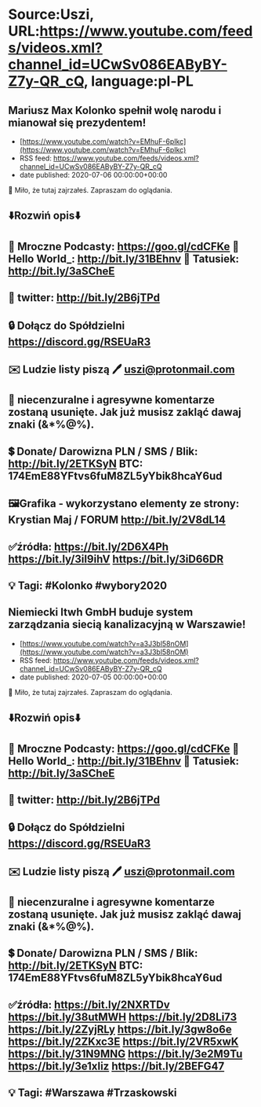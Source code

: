 # Source:Uszi, URL:https://www.youtube.com/feeds/videos.xml?channel_id=UCwSv086EAByBY-Z7y-QR_cQ, language:pl-PL

## Mariusz Max Kolonko spełnił wolę narodu i mianował się prezydentem!
 - [https://www.youtube.com/watch?v=EMhuF-6pIkc](https://www.youtube.com/watch?v=EMhuF-6pIkc)
 - RSS feed: https://www.youtube.com/feeds/videos.xml?channel_id=UCwSv086EAByBY-Z7y-QR_cQ
 - date published: 2020-07-06 00:00:00+00:00

🤪 Miło, że tutaj zajrzałeś.  Zapraszam do oglądania.

⬇️Rozwiń opis⬇️
------------------------------------------------------------
👀 Mroczne Podcasty: https://goo.gl/cdCFKe
👀 Hello World_: http://bit.ly/31BEhnv
👀 Tatusiek: http://bit.ly/3aSCheE
------------------------------------------------------------
👀 twitter: http://bit.ly/2B6jTPd
------------------------------------------------------------
🔒 Dołącz do Spółdzielni
https://discord.gg/RSEUaR3
------------------------------------------------------------
✉️ Ludzie listy piszą 
🖊️ uszi@protonmail.com
------------------------------------------------------------
👺 niecenzuralne i agresywne komentarze zostaną usunięte.  Jak już musisz zakląć dawaj znaki (&*%@%).
------------------------------------------------------------
💲 Donate/ Darowizna
PLN / SMS / Blik: http://bit.ly/2ETKSyN
BTC: 174EmE88YFtvs6fuM8ZL5yYbik8hcaY6ud
---------------------------------------------------------------
🖼Grafika - wykorzystano elementy ze strony: 
Krystian Maj / FORUM
http://bit.ly/2V8dL14
---------------------------------------------------------------
✅źródła:
https://bit.ly/2D6X4Ph
https://bit.ly/3iI9ihV
https://bit.ly/3iD66DR
-------------------------------------------------------------
💡 Tagi: #Kolonko #wybory2020
--------------------------------------------------------------

## Niemiecki Itwh GmbH buduje system zarządzania siecią kanalizacyjną w Warszawie!
 - [https://www.youtube.com/watch?v=a3J3bl58nOM](https://www.youtube.com/watch?v=a3J3bl58nOM)
 - RSS feed: https://www.youtube.com/feeds/videos.xml?channel_id=UCwSv086EAByBY-Z7y-QR_cQ
 - date published: 2020-07-05 00:00:00+00:00

🤪 Miło, że tutaj zajrzałeś.  Zapraszam do oglądania.

⬇️Rozwiń opis⬇️
------------------------------------------------------------
👀 Mroczne Podcasty: https://goo.gl/cdCFKe
👀 Hello World_: http://bit.ly/31BEhnv
👀 Tatusiek: http://bit.ly/3aSCheE
------------------------------------------------------------
👀 twitter: http://bit.ly/2B6jTPd
------------------------------------------------------------
🔒 Dołącz do Spółdzielni
https://discord.gg/RSEUaR3
------------------------------------------------------------
✉️ Ludzie listy piszą 
🖊️ uszi@protonmail.com
------------------------------------------------------------
👺 niecenzuralne i agresywne komentarze zostaną usunięte.  Jak już musisz zakląć dawaj znaki (&*%@%).
------------------------------------------------------------
💲 Donate/ Darowizna
PLN / SMS / Blik: http://bit.ly/2ETKSyN
BTC: 174EmE88YFtvs6fuM8ZL5yYbik8hcaY6ud
---------------------------------------------------------------
✅źródła:
https://bit.ly/2NXRTDv
https://bit.ly/38utMWH
https://bit.ly/2D8Li73
https://bit.ly/2ZyjRLy
https://bit.ly/3gw8o6e
https://bit.ly/2ZKxc3E
https://bit.ly/2VR5xwK
https://bit.ly/31N9MNG
https://bit.ly/3e2M9Tu
https://bit.ly/3e1xIiz
https://bit.ly/2BEFG47
-------------------------------------------------------------
💡 Tagi: #Warszawa #Trzaskowski
--------------------------------------------------------------

